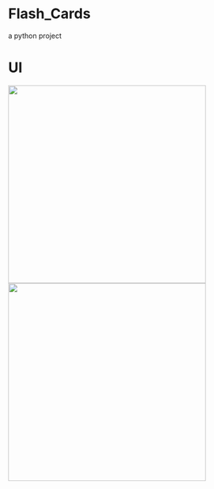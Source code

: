 # Flash_Cards
a python project
# UI
<a href="url"><img src="https://user-images.githubusercontent.com/76595515/154106567-779399eb-1ba2-414c-b449-272bbe6a24cb.png"  height="400" width="400" ></a>
<a href="url"><img src="https://user-images.githubusercontent.com/76595515/154106635-52d0fc2b-1475-416f-b26c-8027f54c281d.png"  height="400" width="400" ></a>

